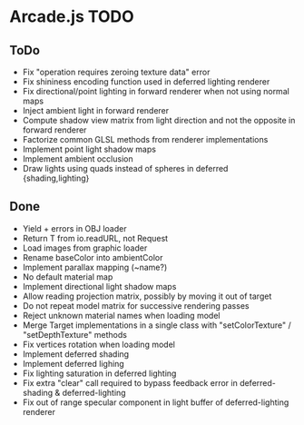 Arcade.js TODO
==============

ToDo
----

- Fix "operation requires zeroing texture data" error
- Fix shininess encoding function used in deferred lighting renderer
- Fix directional/point lighting in forward renderer when not using normal maps
- Inject ambient light in forward renderer
- Compute shadow view matrix from light direction and not the opposite in forward renderer
- Factorize common GLSL methods from renderer implementations
- Implement point light shadow maps
- Implement ambient occlusion
- Draw lights using quads instead of spheres in deferred {shading,lighting}

Done
----

- Yield + errors in OBJ loader
- Return T from io.readURL, not Request<T>
- Load images from graphic loader
- Rename baseColor into ambientColor
- Implement parallax mapping (~name?)
- No default material map
- Implement directional light shadow maps
- Allow reading projection matrix, possibly by moving it out of target
- Do not repeat model matrix for successive rendering passes
- Reject unknown material names when loading model
- Merge Target implementations in a single class with "setColorTexture" / "setDepthTexture" methods
- Fix vertices rotation when loading model
- Implement deferred shading
- Implement deferred lighing
- Fix lighting saturation in deferred lighting
- Fix extra "clear" call required to bypass feedback error in deferred-shading & deferred-lighting
- Fix out of range specular component in light buffer of deferred-lighting renderer

